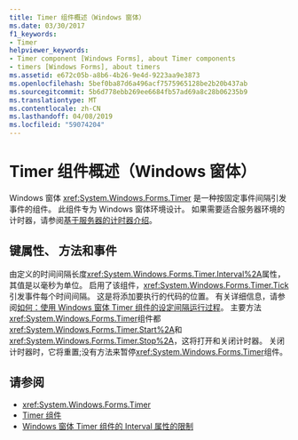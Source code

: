 ```yaml
---
title: Timer 组件概述（Windows 窗体）
ms.date: 03/30/2017
f1_keywords:
- Timer
helpviewer_keywords:
- Timer component [Windows Forms], about Timer components
- timers [Windows Forms], about timers
ms.assetid: e672c05b-a8b6-4b26-9e4d-9223aa9e3873
ms.openlocfilehash: 5bef0ba87d6a496acf7575965128be2b20b437ab
ms.sourcegitcommit: 5b6d778ebb269ee6684fb57ad69a8c28b06235b9
ms.translationtype: MT
ms.contentlocale: zh-CN
ms.lasthandoff: 04/08/2019
ms.locfileid: "59074204"
---
```

# <a name="timer-component-overview-windows-forms"></a>Timer 组件概述（Windows 窗体）
Windows 窗体 <xref:System.Windows.Forms.Timer> 是一种按固定事件间隔引发事件的组件。 此组件专为 Windows 窗体环境设计。 如果需要适合服务器环境的计时器，请参阅[基于服务器的计时器介绍](https://docs.microsoft.com/previous-versions/visualstudio/visual-studio-2008/tb9yt5e6(v=vs.90))。  
  
## <a name="key-properties-methods-and-events"></a>键属性、 方法和事件  
 由定义的时间间隔长度<xref:System.Windows.Forms.Timer.Interval%2A>属性，其值是以毫秒为单位。 启用了该组件，<xref:System.Windows.Forms.Timer.Tick>引发事件每个时间间隔。 这是将添加要执行的代码的位置。 有关详细信息，请参阅[如何：使用 Windows 窗体 Timer 组件的设定间隔运行过程](run-procedures-at-set-intervals-with-wf-timer-component.md)。 主要方法<xref:System.Windows.Forms.Timer>组件都<xref:System.Windows.Forms.Timer.Start%2A>和<xref:System.Windows.Forms.Timer.Stop%2A>，这将打开和关闭计时器。 关闭计时器时，它将重置;没有方法来暂停<xref:System.Windows.Forms.Timer>组件。  
  
## <a name="see-also"></a>请参阅

- <xref:System.Windows.Forms.Timer>
- [Timer 组件](timer-component-windows-forms.md)
- [Windows 窗体 Timer 组件的 Interval 属性的限制](limitations-of-the-timer-component-interval-property.md)
